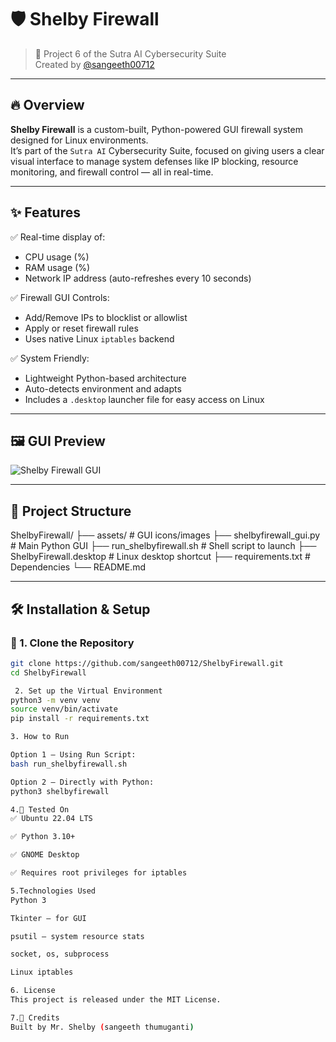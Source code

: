 # 🛡️ Shelby Firewall

> 🚀 Project 6 of the Sutra AI Cybersecurity Suite  
> Created by [@sangeeth00712](https://github.com/sangeeth00712)

---

## 🔥 Overview

**Shelby Firewall** is a custom-built, Python-powered GUI firewall system designed for Linux environments.  
It’s part of the `Sutra AI` Cybersecurity Suite, focused on giving users a clear visual interface to manage system defenses like IP blocking, resource monitoring, and firewall control — all in real-time.

---

## ✨ Features

✅ Real-time display of:
- CPU usage (%)
- RAM usage (%)
- Network IP address (auto-refreshes every 10 seconds)

✅ Firewall GUI Controls:
- Add/Remove IPs to blocklist or allowlist  
- Apply or reset firewall rules  
- Uses native Linux `iptables` backend  

✅ System Friendly:
- Lightweight Python-based architecture  
- Auto-detects environment and adapts  
- Includes a `.desktop` launcher file for easy access on Linux

---

## 🖼️ GUI Preview

![Shelby Firewall GUI](assets/gui_screenshot.png)

---

## 📁 Project Structure
ShelbyFirewall/
├── assets/ # GUI icons/images
├── shelbyfirewall_gui.py # Main Python GUI
├── run_shelbyfirewall.sh # Shell script to launch
├── ShelbyFirewall.desktop # Linux desktop shortcut
├── requirements.txt # Dependencies
└── README.md  


---

## 🛠️ Installation & Setup

### 🔹 1. Clone the Repository

```bash
git clone https://github.com/sangeeth00712/ShelbyFirewall.git
cd ShelbyFirewall

 2. Set up the Virtual Environment
python3 -m venv venv
source venv/bin/activate
pip install -r requirements.txt

3. How to Run

Option 1 — Using Run Script:
bash run_shelbyfirewall.sh

Option 2 — Directly with Python:
python3 shelbyfirewall

4.🧪 Tested On
✅ Ubuntu 22.04 LTS

✅ Python 3.10+

✅ GNOME Desktop

✅ Requires root privileges for iptables

5.Technologies Used
Python 3

Tkinter – for GUI

psutil – system resource stats

socket, os, subprocess

Linux iptables

6. License
This project is released under the MIT License.

7.🤝 Credits
Built by Mr. Shelby (sangeeth thumuganti)


